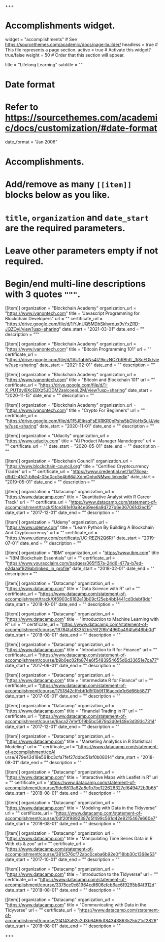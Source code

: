 +++
# Accomplishments widget.
widget = "accomplishments"  # See https://sourcethemes.com/academic/docs/page-builder/
headless = true  # This file represents a page section.
active = true  # Activate this widget? true/false
weight = 50  # Order that this section will appear.

title = "Lifelong Learning"
subtitle = ""

# Date format
#   Refer to https://sourcethemes.com/academic/docs/customization/#date-format
date_format = "Jan 2006"

# Accomplishments.
#   Add/remove as many `[[item]]` blocks below as you like.
#   `title`, `organization` and `date_start` are the required parameters.
#   Leave other parameters empty if not required.
#   Begin/end multi-line descriptions with 3 quotes `"""`.


[[item]]
  organization = "Blockchain Academy"
  organization_url = "https://www.ivanontech.com"
  title = "Javascript Programming for Blockchain Developers"
  url = ""
  certificate_url = "https://drive.google.com/file/d/1IYJnUQ5MDbSkhyrdux9vYxZRD-JQZOyl/view?usp=sharing"
  date_start = "2021-03-01"
  date_end = ""
  description = """
  
[[item]]
  organization = "Blockchain Academy"
  organization_url = "https://www.ivanontech.com"
  title = "Bitcoin Programming 101"
  url = ""
  certificate_url = "https://drive.google.com/file/d/1AU1qbhNs4IZ9iczNCZbRBhfL_3jScEDk/view?usp=sharing"
  date_start = "2021-02-01"
  date_end = ""
  description = ""

[[item]]
  organization = "Blockchain Academy"
  organization_url = "https://www.ivanontech.com"
  title = "Bitcoin and Blockchain 101"
  url = ""
  certificate_url = "https://drive.google.com/file/d/1-X_PUTdvi9XcEBXz5JDDM2aalcoepL2M/view?usp=sharing"
  date_start = "2020-11-15"
  date_end = ""
  description = ""

[[item]]
  organization = "Blockchain Academy"
  organization_url = "https://www.ivanontech.com"
  title = "Crypto For Beginners"
  url = ""
  certificate_url = "https://drive.google.com/file/d/1f5JEiksqFsEXRKR0pPshs5bOVoHxSuIJ/view?usp=sharing"
  date_start = "2020-11-01"
  date_end = ""
  description = ""


[[item]]
  organization = "Udacity"
  organization_url = "https://www.udacity.com"
  title = "AI Product Manager Nanodegree"
  url = ""
  certificate_url = ""
  date_start = "2020-05-01"
  date_end = ""
  description = ""

[[item]]
  organization = "Blockchain Council"
  organization_url = "https://www.blockchain-council.org"
  title = "Certified Cryptocurrency Trader"
  url = ""
  certificate_url = "https://www.credential.net/1af78cea-d9d2-4fd7-b8e4-05d0cc5e4b66#.XdmOphoNMwo.linkedin"
  date_start = "2019-05-01"
  date_end = ""
  description = ""  
 
[[item]]
  organization = "Datacamp"
  organization_url = "https://www.datacamp.com"
  title = "Quantitative Analyst with R Career Track"
  url = ""
  certificate_url = "https://www.datacamp.com/statement-of-accomplishment/track/5fce361e10a84e69ee6a8d727b6e367061d2ec15"
  date_start = "2017-12-01"
  date_end = ""
  description = ""

[[item]]
  organization = "Udemy"
  organization_url = "https://www.udemy.com"
  title = "Learn Python By Building A Blockchain And Cryptocurrency"
  url = ""
  certificate_url = "https://www.udemy.com/certificate/UC-REZN2Q6R/"
  date_start = "2019-07-01"
  date_end = ""
  description = ""
  
[[item]]
  organization = "IBM"
  organization_url = "https://www.ibm.com"
  title = "IBM Blockchain Essentials"
  url = ""
  certificate_url = "https://www.youracclaim.com/badges/065f157a-24d6-477a-b7ed-e2daaaf929ab/linked_in_profile"
  date_start = "2018-02-01"
  date_end = ""
  description = ""  
  
[[item]]
  organization = "Datacamp"
  organization_url = "https://www.datacamp.com"
  title = "Data Science with R"
  url = ""
  certificate_url = "https://www.datacamp.com/statement-of-accomplishment/track/0f6903c6182e13b09cf25eb4bb1441cd3debf8dd"
  date_start = "2018-10-01"
  date_end = ""
  description = ""
  
  [[item]]
  organization = "Datacamp"
  organization_url = "https://www.datacamp.com"
  title = "Introduction to Machine Learning with R"
  url = ""
  certificate_url = "https://www.datacamp.com/statement-of-accomplishment/course/19784faf83352b576f2f6b14960a494fa646bb0d"
  date_start = "2018-08-01"
  date_end = ""
  description = ""

[[item]]
  organization = "Datacamp"
  organization_url = "https://www.datacamp.com"
  title = "Introduction to R for Finance"
  url = ""
  certificate_url = "https://www.datacamp.com/statement-of-accomplishment/course/b9b0ec02fb874e6f5483954655d6d33651e7ca77"
  date_start = "2017-09-01"
  date_end = ""
  description = ""

[[item]]
  organization = "Datacamp"
  organization_url = "https://www.datacamp.com"
  title = "Intermediate R for Finance"
  url = ""
  certificate_url = "https://www.datacamp.com/statement-of-accomplishment/course/1751842cffcbb1d5f0b9f116accde1c6d66b5871"
  date_start = "2017-09-01"
  date_end = ""
  description = ""

[[item]]
  organization = "Datacamp"
  organization_url = "https://www.datacamp.com"
  title = "Financial Trading in R"
  url = ""
  certificate_url = "https://www.datacamp.com/statement-of-accomplishment/course/8aca27e1ef019b5bc5879a3d0e148e3d393c7314"
  date_start = "2017-12-01"
  date_end = ""
  description = ""

[[item]]
  organization = "Datacamp"
  organization_url = "https://www.datacamp.com"
  title = "Marketing Analytics in R Statistical Modeling"
  url = ""
  certificate_url = "https://www.datacamp.com/statement-of-accomplishment/coAI urse/479e43d18e561bc3cfa7fef27ddbd51af0b08014"
  date_start = "2018-08-01"
  date_end = ""
  description = ""
  
[[item]]
  organization = "Datacamp"
  organization_url = "https://www.datacamp.com"
  title = "Interactive Maps with Leaflet in R"
  url = ""
  certificate_url = "https://www.datacamp.com/statement-of-accomplishment/course/9de6813a82a8e1b7be122626327cf649472b3b65"
  date_start = "2018-08-01"
  date_end = ""
  description = ""  

[[item]]
  organization = "Datacamp"
  organization_url = "https://www.datacamp.com"
  title = "Modeling with Data in the Tidyverse"
  url = ""
  certificate_url = "https://www.datacamp.com/statement-of-accomplishment/course/0df20f9892387d5f499c561d42e9215467e660e7"
  date_start = "2018-08-01"
  date_end = ""
  description = ""

[[item]]
  organization = "Datacamp"
  organization_url = "https://www.datacamp.com"
  title = "Manipulating Time Series Data in R With xts & zoo"
  url = ""
  certificate_url = "https://www.datacamp.com/statement-of-accomplishment/course/381c576cf72abc0ceba6b92e0f18bb30c1368e53"
  date_start = "2017-10-01"
  date_end = ""
  description = ""

[[item]]
  organization = "Datacamp"
  organization_url = "https://www.datacamp.com"
  title = "Introduction to the Tidyverse"
  url = ""
  certificate_url = "https://www.datacamp.com/statement-of-accomplishment/course/3375ce9c61964cdf606cfcb6ac6f9295b84f912d"
  date_start = "2018-08-01"
  date_end = ""
  description = ""

[[item]]
  organization = "Datacamp"
  organization_url = "https://www.datacamp.com"
  title = "Communicating with Data in the Tidyverse"
  url = ""
  certificate_url = "https://www.datacamp.com/statement-of-accomplishment/course/2f4143a92c2d3b6466df84343863525b21cf2829"
  date_start = "2018-08-01"
  date_end = ""
  description = ""
  
+++
